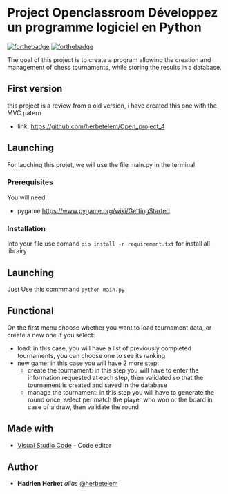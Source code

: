 # Project Openclassroom Développez un programme logiciel en Python
[![forthebadge](http://forthebadge.com/images/badges/works-on-my-machine.svg)](http://forthebadge.com)  [![forthebadge](http://forthebadge.com/images/badges/made-with-python.svg)](http://forthebadge.com)

The goal of this project is to create a program allowing the creation and management of chess tournaments, while storing the results in a database.

## First version

this project is a review from a old version, i have created this one with the MVC patern
- link: https://github.com/herbetelem/Open_project_4

## Launching

For lauching this projet, we will use the file main.py in the terminal

### Prerequisites

You will need

- pygame https://www.pygame.org/wiki/GettingStarted

### Installation

Into your file use comand ``pip install -r requirement.txt`` for install all librairy


## Launching

Just Use this commmand ``python main.py``


## Functional

On the first menu choose whether you want to load tournament data, or create a new one
If you select:
- load: in this case, you will have a list of previously completed tournaments, you can choose one to see its ranking
- new game: in this case you will have 2 more step:
  - create the tournament: in this step you will have to enter the information requested at each step, then validated so that the tournament is created and saved in the database
  - manage the tournament: in this step you will have to generate the round once, select per match the player who won or the board in case of a draw, then validate the round

## Made with

* [Visual Studio Code](https://code.visualstudio.com/) - Code editor


## Author

* **Hadrien Herbet** _alias_ [@herbetelem](https://github.com/herbetelem)
